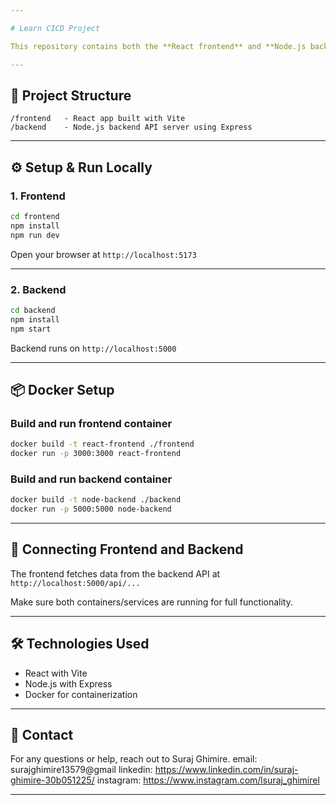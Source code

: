 ```yaml
---

# Learn CICD Project

This repository contains both the **React frontend** and **Node.js backend** for the Learn CICD project.

---
```


## 📁 Project Structure

```
/frontend   - React app built with Vite
/backend    - Node.js backend API server using Express
```

---

## ⚙️ Setup & Run Locally

### 1. Frontend

```bash
cd frontend
npm install
npm run dev
```

Open your browser at `http://localhost:5173`

---

### 2. Backend

```bash
cd backend
npm install
npm start
```

Backend runs on `http://localhost:5000`

---

## 📦 Docker Setup

### Build and run frontend container

```bash
docker build -t react-frontend ./frontend
docker run -p 3000:3000 react-frontend
```

### Build and run backend container

```bash
docker build -t node-backend ./backend
docker run -p 5000:5000 node-backend
```

---

## 🔗 Connecting Frontend and Backend

The frontend fetches data from the backend API at `http://localhost:5000/api/...`

Make sure both containers/services are running for full functionality.

---

## 🛠️ Technologies Used

* React with Vite
* Node.js with Express
* Docker for containerization

---

## 📩 Contact

For any questions or help, reach out to Suraj Ghimire.
email: surajghimire13579@gmail
linkedin: https://www.linkedin.com/in/suraj-ghimire-30b051225/
instagram: https://www.instagram.com/lsuraj_ghimirel

---
